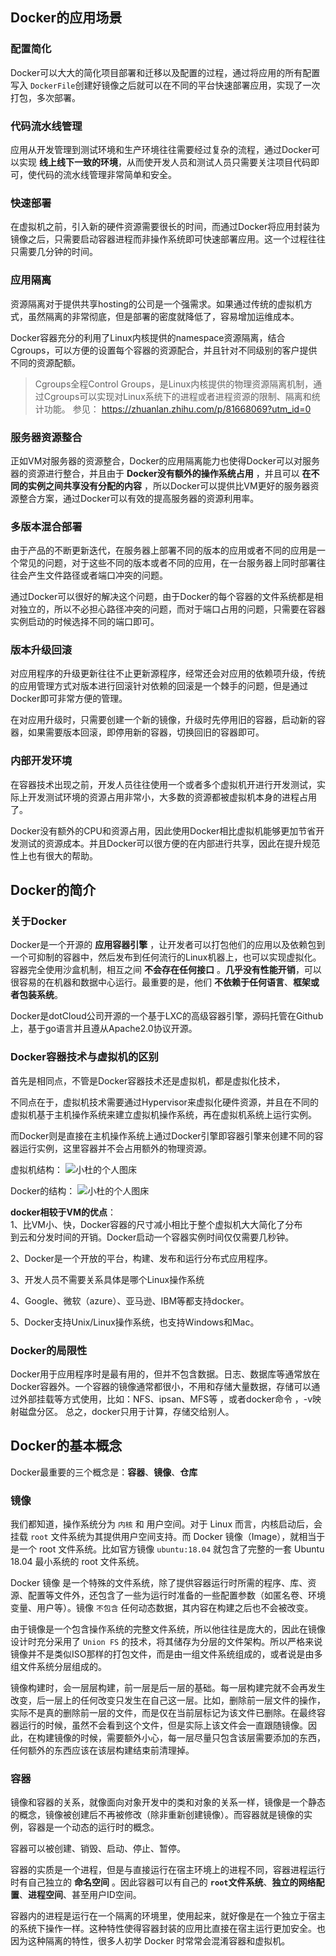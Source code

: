 
## Docker的应用场景

### 配置简化

Docker可以大大的简化项目部署和迁移以及配置的过程，通过将应用的所有配置写入 `DockerFile`创建好镜像之后就可以在不同的平台快速部署应用，实现了一次打包，多次部署。

### 代码流水线管理

应用从开发管理到测试环境和生产环境往往需要经过复杂的流程，通过Docker可以实现 **线上线下一致的环境**，从而使开发人员和测试人员只需要关注项目代码即可，使代码的流水线管理非常简单和安全。

### 快速部署

在虚拟机之前，引入新的硬件资源需要很长的时间，而通过Docker将应用封装为镜像之后，只需要启动容器进程而非操作系统即可快速部署应用。这一个过程往往只需要几分钟的时间。

### 应用隔离

资源隔离对于提供共享hosting的公司是一个强需求。如果通过传统的虚拟机方式，虽然隔离的非常彻底，但是部署的密度就降低了，容易增加运维成本。

Docker容器充分的利用了Linux内核提供的namespace资源隔离，结合Cgroups，可以方便的设置每个容器的资源配合，并且针对不同级别的客户提供不同的资源配额。

> Cgroups全程Control Groups，是Linux内核提供的物理资源隔离机制，通过Cgroups可以实现对Linux系统下的进程或者进程资源的限制、隔离和统计功能。
> 参见： https://zhuanlan.zhihu.com/p/81668069?utm_id=0


### 服务器资源整合

正如VM对服务器的资源整合，Docker的应用隔离能力也使得Docker可以对服务器的资源进行整合，并且由于 **Docker没有额外的操作系统占用** ，并且可以 **在不同的实例之间共享没有分配的内容** ，所以Docker可以提供比VM更好的服务器资源整合方案，通过Docker可以有效的提高服务器的资源利用率。

### 多版本混合部署

由于产品的不断更新迭代，在服务器上部署不同的版本的应用或者不同的应用是一个常见的问题，对于这些不同的版本或者不同的应用，在一台服务器上同时部署往往会产生文件路径或者端口冲突的问题。

通过Docker可以很好的解决这个问题，由于Docker的每个容器的文件系统都是相对独立的，所以不必担心路径冲突的问题，而对于端口占用的问题，只需要在容器实例启动的时候选择不同的端口即可。

### 版本升级回滚

对应用程序的升级更新往往不止更新源程序，经常还会对应用的依赖项升级，传统的应用管理方式对版本进行回滚针对依赖的回滚是一个棘手的问题，但是通过Docker即可非常方便的管理。

在对应用升级时，只需要创建一个新的镜像，升级时先停用旧的容器，启动新的容器，如果需要版本回滚，即停用新的容器，切换回旧的容器即可。


### 内部开发环境

在容器技术出现之前，开发人员往往使用一个或者多个虚拟机开进行开发测试，实际上开发测试环境的资源占用非常小，大多数的资源都被虚拟机本身的进程占用了。

Docker没有额外的CPU和资源占用，因此使用Docker相比虚拟机能够更加节省开发测试的资源成本。并且Docker可以很方便的在内部进行共享，因此在提升规范性上也有很大的帮助。


## Docker的简介


### 关于Docker

Docker是一个开源的 **应用容器引擎** ，让开发者可以打包他们的应用以及依赖包到一个可抑制的容器中，然后发布到任何流行的Linux机器上，也可以实现虚拟化。容器完全使用沙盒机制，相互之间 **不会存在任何接口** 。**几乎没有性能开销**，可以很容易的在机器和数据中心运行。最重要的是，他们 **不依赖于任何语言**、**框架或者包装系统**。

Docker是dotCloud公司开源的一个基于LXC的高级容器引擎，源码托管在Github上，基于go语言并且遵从Apache2.0协议开源。

### Docker容器技术与虚拟机的区别


首先是相同点，不管是Docker容器技术还是虚拟机，都是虚拟化技术，

不同点在于，虚拟机技术需要通过Hypervisor来虚拟化硬件资源，并且在不同的虚拟机基于主机操作系统来建立虚拟机操作系统，再在虚拟机系统上运行实例。

而Docker则是直接在主机操作系统上通过Docker引擎即容器引擎来创建不同的容器运行实例，这里容器并不会占用额外的物理资源。

虚拟机结构：
![小杜的个人图床](http://src.xiaodu0.com/2024/03/11/c5b5271defe97edc20733e2237905bc1.png)

Docker的结构：
![小杜的个人图床](http://src.xiaodu0.com/2024/03/11/1f7e2cd9696122aa6b9c5c0935faa02e.png)


**docker相较于VM的优点**：  
1、比VM小、快，Docker容器的尺寸减小相比于整个虚拟机大大简化了分布  
到云和分发时间的开销。Docker启动一个容器实例时间仅仅需要几秒钟。

2、Docker是一个开放的平台，构建、发布和运行分布式应用程序。

3、开发人员不需要关系具体是哪个Linux操作系统

4、Google、微软（azure）、亚马逊、IBM等都支持docker。

5、Docker支持Unix/Linux操作系统，也支持Windows和Mac。

### Docker的局限性

Docker用于应用程序时是最有用的，但并不包含数据。日志、数据库等通常放在Docker容器外。一个容器的镜像通常都很小，不用和存储大量数据，存储可以通过外部挂载等方式使用，比如：NFS、ipsan、MFS等 ，或者docker命令 ，-v映射磁盘分区。
总之，docker只用于计算，存储交给别人。


## Docker的基本概念

Docker最重要的三个概念是：**容器**、**镜像**、**仓库**

### 镜像

我们都知道，操作系统分为 `内核` 和 用户空间。对于 Linux 而言，内核启动后，会挂载 `root` 文件系统为其提供用户空间支持。而 Docker 镜像（Image），就相当于是一个 root 文件系统。比如官方镜像 `ubuntu:18.04` 就包含了完整的一套 Ubuntu 18.04 最小系统的 root 文件系统。

Docker 镜像 是一个特殊的文件系统，除了提供容器运行时所需的程序、库、资源、配置等文件外，还包含了一些为运行时准备的一些配置参数（如匿名卷、环境变量、用户等）。镜像 `不包含` 任何动态数据，其内容在构建之后也不会被改变。



由于镜像是一个包含操作系统的完整文件系统，所以他往往是庞大的，因此在镜像设计时充分采用了 `Union FS` 的技术，将其储存为分层的文件架构。所以严格来说镜像并不是类似ISO那样的打包文件，而是由一组文件系统组成的，或者说是由多组文件系统分层组成的。


镜像构建时，会一层层构建，前一层是后一层的基础。每一层构建完就不会再发生改变，后一层上的任何改变只发生在自己这一层。比如，删除前一层文件的操作，实际不是真的删除前一层的文件，而是仅在当前层标记为该文件已删除。在最终容器运行的时候，虽然不会看到这个文件，但是实际上该文件会一直跟随镜像。因此，在构建镜像的时候，需要额外小心，每一层尽量只包含该层需要添加的东西，任何额外的东西应该在该层构建结束前清理掉。


### 容器

镜像和容器的关系，就像面向对象开发中的类和对象的关系一样，镜像是一个静态的概念，镜像被创建后不再被修改（除非重新创建镜像）。而容器就是镜像的实例，容器是一个动态的运行时的概念。

容器可以被创建、销毁、启动、停止、暂停。

容器的实质是一个进程，但是与直接运行在宿主环境上的进程不同，容器进程运行时有自己独立的 **命名空间** 。因此容器可以有自己的 **`root`文件系统**、**独立的网络配置**、**进程空间**、甚至用户ID空间。

容器内的进程是运行在一个隔离的环境里，使用起来，就好像是在一个独立于宿主的系统下操作一样。这种特性使得容器封装的应用比直接在宿主运行更加安全。也因为这种隔离的特性，很多人初学 Docker 时常常会混淆容器和虚拟机。

